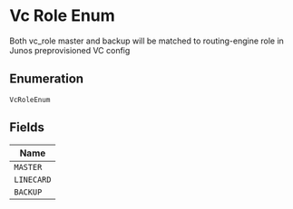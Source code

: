 
# Vc Role Enum

Both vc_role master and backup will be matched to routing-engine role in Junos preprovisioned VC config

## Enumeration

`VcRoleEnum`

## Fields

| Name |
|  --- |
| `MASTER` |
| `LINECARD` |
| `BACKUP` |

